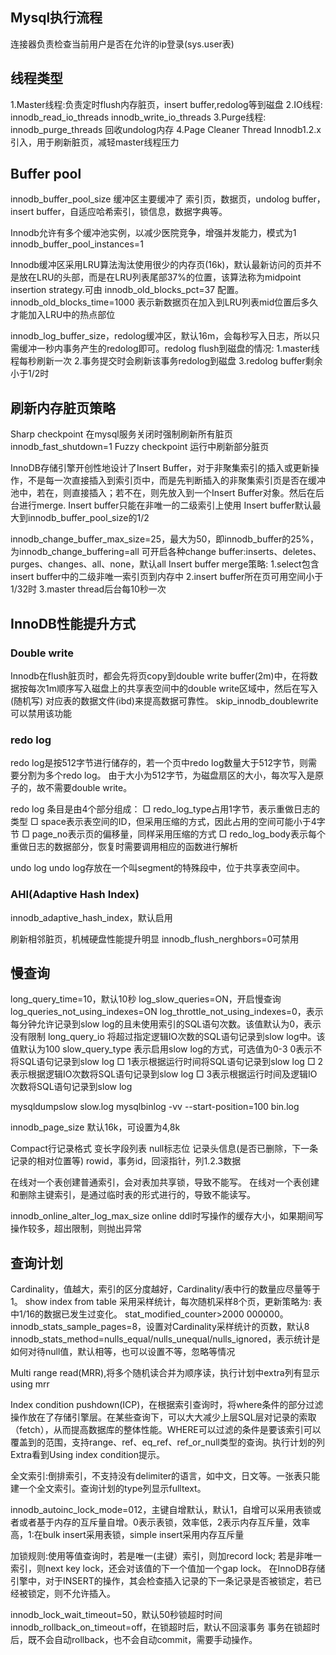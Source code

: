 ﻿
## Mysql执行流程
连接器负责检查当前用户是否在允许的ip登录(sys.user表)

## 线程类型
1.Master线程:负责定时flush内存脏页，insert buffer,redolog等到磁盘
2.IO线程:
innodb_read_io_threads
innodb_write_io_threads
3.Purge线程:
innodb_purge_threads 回收undolog内存
4.Page Cleaner Thread
Innodb1.2.x引入，用于刷新脏页，减轻master线程压力

## Buffer pool
innodb_buffer_pool_size
缓冲区主要缓冲了 索引页，数据页，undolog buffer，insert buffer，自适应哈希索引，锁信息，数据字典等。

Innodb允许有多个缓冲池实例，以减少医院竞争，增强并发能力，模式为1
innodb_buffer_pool_instances=1

Innodb缓冲区采用LRU算法淘汰使用很少的内存页(16k)，默认最新访问的页并不是放在LRU的头部，而是在LRU列表尾部37%的位置，该算法称为midpoint insertion strategy.可由 innodb_old_blocks_pct=37  配置。
innodb_old_blocks_time=1000 表示新数据页在加入到LRU列表mid位置后多久才能加入LRU中的热点部位

innodb_log_buffer_size，redolog缓冲区，默认16m，会每秒写入日志，所以只需缓冲一秒内事务产生的redolog即可。redolog flush到磁盘的情况:
1.master线程每秒刷新一次
2.事务提交时会刷新该事务redolog到磁盘
3.redolog buffer剩余小于1/2时

## 刷新内存脏页策略
Sharp checkpoint 在mysql服务关闭时强制刷新所有脏页 innodb_fast_shutdown=1
Fuzzy checkpoint 运行中刷新部分脏页

InnoDB存储引擎开创性地设计了Insert Buffer，对于非聚集索引的插入或更新操作，不是每一次直接插入到索引页中，而是先判断插入的非聚集索引页是否在缓冲池中，若在，则直接插入；若不在，则先放入到一个Insert Buffer对象。然后在后台进行merge.
Insert buffer只能在非唯一的二级索引上使用
Insert buffer默认最大到innodb_buffer_pool_size的1/2

innodb_change_buffer_max_size=25，最大为50，即innodb_buffer的25%，为innodb_change_buffering=all  可开启各种change buffer:inserts、deletes、purges、changes、all、none，默认all
Insert buffer merge策略:
1.select包含insert buffer中的二级非唯一索引页到内存中
2.insert buffer所在页可用空间小于1/32时
3.master thread后台每10秒一次

## InnoDB性能提升方式
### Double write
Innodb在flush脏页时，都会先将页copy到double write buffer(2m)中，在将数据按每次1m顺序写入磁盘上的共享表空间中的double write区域中，然后在写入(随机写)
对应表的数据文件(ibd)来提高数据可靠性。
skip_innodb_doublewrite 可以禁用该功能

### redo log
redo log是按512字节进行储存的，若一个页中redo log数量大于512字节，则需要分割为多个redo log。
由于大小为512字节，为磁盘扇区的大小，每次写入是原子的，故不需要double write。

redo log 条目是由4个部分组成：
□ redo_log_type占用1字节，表示重做日志的类型
□ space表示表空间的ID，但采用压缩的方式，因此占用的空间可能小于4字节
□ page_no表示页的偏移量，同样采用压缩的方式
□ redo_log_body表示每个重做日志的数据部分，恢复时需要调用相应的函数进行解析

undo log
undo log存放在一个叫segment的特殊段中，位于共享表空间中。

### AHI(Adaptive Hash Index)
innodb_adaptive_hash_index，默认启用

刷新相邻脏页，机械硬盘性能提升明显
innodb_flush_nerghbors=0可禁用

## 慢查询
long_query_time=10，默认10秒
log_slow_queries=ON，开启慢查询
log_queries_not_using_indexes=ON
log_throttle_not_using_indexes=0，表示每分钟允许记录到slow log的且未使用索引的SQL语句次数。该值默认为0，表示没有限制
long_query_io 将超过指定逻辑IO次数的SQL语句记录到slow log中。该值默认为100
slow_query_type 表示启用slow log的方式，可选值为0-3
0表示不将SQL语句记录到slow log
□ 1表示根据运行时间将SQL语句记录到slow log
□ 2表示根据逻辑IO次数将SQL语句记录到slow log
□ 3表示根据运行时间及逻辑IO次数将SQL语句记录到slow log

mysqldumpslow slow.log
mysqlbinlog -vv --start-position=100 bin.log

innodb_page_size 默认16k，可设置为4,8k

Compact行记录格式
变长字段列表 null标志位 记录头信息(是否已删除，下一条记录的相对位置等)  rowid，事务id，回滚指针，列1.2.3数据

在线对一个表创建普通索引，会对表加共享锁，导致不能写。
在线对一个表创建和删除主键索引，是通过临时表的形式进行的，导致不能读写。

innodb_online_alter_log_max_size  online ddl时写操作的缓存大小，如果期间写操作较多，超出限制，则抛出异常

## 查询计划
Cardinality，值越大，索引的区分度越好，Cardinality/表中行的数量应尽量等于1。
show index from table
采用采样统计，每次随机采样8个页，更新策略为:
表中1/16的数据已发生过变化。
stat_modified_counter>2000 000000。innodb_stats_sample_pages=8，设置对Cardinality采样统计的页数，默认8
innodb_stats_method=nulls_equal/nulls_unequal/nulls_ignored，表示统计是如何对待null值，默认相等，也可以设置不等，忽略等情况

Multi range read(MRR),将多个随机读合并为顺序读，执行计划中extra列有显示using mrr

Index condition pushdown(ICP)，在根据索引查询时，将where条件的部分过滤操作放在了存储引擎层。在某些查询下，可以大大减少上层SQL层对记录的索取（fetch），从而提高数据库的整体性能。WHERE可以过滤的条件是要该索引可以覆盖到的范围，支持range、ref、eq_ref、ref_or_null类型的查询。执行计划的列Extra看到Using index condition提示。

全文索引:倒排索引，不支持没有delimiter的语言，如中文，日文等。一张表只能建一个全文索引。查询计划的type列显示fulltext。

innodb_autoinc_lock_mode=012，主键自增默认，默认1，自增可以采用表锁或者或者基于内存的互斥量自增。0表示表锁，效率低，2表示内存互斥量，效率高，1:在bulk insert采用表锁，simple insert采用内存互斥量

加锁规则:使用等值查询时，若是唯一(主键）索引，则加record lock; 若是非唯一索引，则next key lock，还会对该值的下一个值加一个gap lock。
在InnoDB存储引擎中，对于INSERT的操作，其会检查插入记录的下一条记录是否被锁定，若已经被锁定，则不允许插入。

innodb_lock_wait_timeout=50，默认50秒锁超时时间
innodb_rollback_on_timeout=off，在锁超时后，默认不回滚事务
事务在锁超时后，既不会自动rollback，也不会自动commit，需要手动操作。